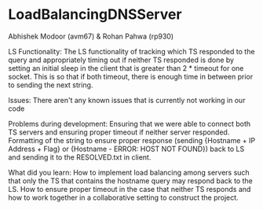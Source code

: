# LoadBalancingDNSServer
Abhishek Modoor (avm67) & Rohan Pahwa (rp930)

LS Functionality: 
The LS functionality of tracking which TS responded to the query and appropriately timing out if neither TS responded is done by setting an initial sleep in the client that is greater than 2 * timeout for one socket. This is so that if both timeout, there is enough time in between prior to sending the next string. 

Issues:
There aren't any known issues that is currently not working in our code

Problems during development:
Ensuring that we were able to connect both TS servers and ensuring proper timeout if neither server responded. Formatting of the string to ensure proper response (sending {Hostname + IP Address + Flag} or {Hostname - ERROR: HOST NOT FOUND}) back to LS and sending it to the RESOLVED.txt in client. 

What did you learn: 
How to implement load balancing among servers such that only the TS that contains the hostname query may respond back to the LS. How to ensure proper timeout in the case that neither TS responds and how to work together in a collaborative setting to construct the project. 
